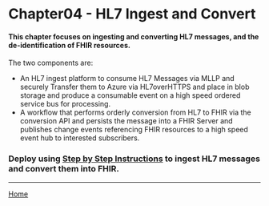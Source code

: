 # Chapter04 - HL7 Ingest and Convert

#### This chapter focuses on ingesting and converting HL7 messages, and the de-identification of FHIR resources.

The two components are:
   * An HL7 ingest platform to consume HL7 Messages via MLLP and securely Transfer them to Azure via HL7overHTTPS and place in blob storage and produce a consumable event on a high speed ordered service bus for processing.
   * A workflow that performs orderly conversion from HL7 to FHIR via the conversion API and persists the message into a FHIR Server and publishes change events referencing FHIR resources to a high speed event hub to interested subscribers.

### Deploy using [Step by Step Instructions](https://github.com/microsoft/OpenHack-FHIR/tree/main/Challenge02-HL7IngestandConvert) to ingest HL7 messages and convert them into FHIR.

*** 

[Home](https://github.com/cyberuna/AI-Starter-Kit-OnFHIR)
